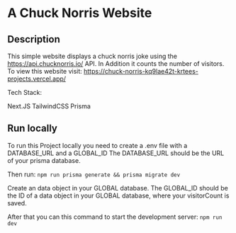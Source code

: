 # A Chuck Norris Website

## Description

This simple website displays a chuck norris joke using the https://api.chucknorris.io/ API.
In Addition it counts the number of visitors.
To view this website visit: https://chuck-norris-kq9lae42t-krtees-projects.vercel.app/

Tech Stack:

Next.JS
TailwindCSS
Prisma

## Run locally

To run this Project locally you need to create a .env file with a DATABASE_URL and a GLOBAL_ID
The DATABASE_URL should be the URL of your prisma database.

Then run:
`npm run prisma generate && prisma migrate dev`

Create an data object in your GLOBAL database.
The GLOBAL_ID should be the ID of a data object in your GLOBAL database, where your visitorCount is saved.

After that you can this command to start the development server:
`npm run dev`
